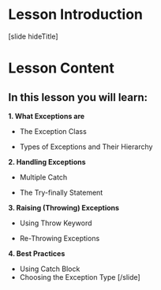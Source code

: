 # Lesson Introduction

[slide hideTitle]
# Lesson Content

## In this lesson you will learn:

**1. What Exceptions are**

- The Exception Class

- Types of Exceptions and Their Hierarchy

**2. Handling Exceptions**

- Multiple Catch

- The Try-finally Statement

**3. Raising (Throwing) Exceptions**

- Using Throw Keyword

- Re-Throwing Exceptions

**4. Best Practices**
- Using Catch Block
- Choosing the Exception Type 
[/slide]